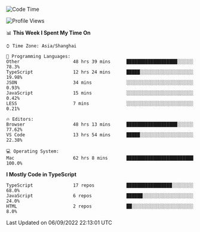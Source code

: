 <!--START_SECTION:waka-->
![Code Time](http://img.shields.io/badge/Code%20Time-2%2C740%20hrs%2028%20mins-blue)

![Profile Views](http://img.shields.io/badge/Profile%20Views-1-blue)

📊 **This Week I Spent My Time On** 

```text
⌚︎ Time Zone: Asia/Shanghai

💬 Programming Languages: 
Other                    48 hrs 39 mins      ███████████████████░░░░░░   78.3% 
TypeScript               12 hrs 24 mins      █████░░░░░░░░░░░░░░░░░░░░   19.98% 
JSON                     34 mins             ░░░░░░░░░░░░░░░░░░░░░░░░░   0.93% 
JavaScript               15 mins             ░░░░░░░░░░░░░░░░░░░░░░░░░   0.42% 
LESS                     7 mins              ░░░░░░░░░░░░░░░░░░░░░░░░░   0.21%

🔥 Editors: 
Browser                  48 hrs 13 mins      ███████████████████░░░░░░   77.62% 
VS Code                  13 hrs 54 mins      █████░░░░░░░░░░░░░░░░░░░░   22.38%

💻 Operating System: 
Mac                      62 hrs 8 mins       █████████████████████████   100.0%

```

**I Mostly Code in TypeScript** 

```text
TypeScript               17 repos            █████████████████░░░░░░░░   68.0% 
JavaScript               6 repos             ██████░░░░░░░░░░░░░░░░░░░   24.0% 
HTML                     2 repos             ██░░░░░░░░░░░░░░░░░░░░░░░   8.0%

```



 Last Updated on 06/09/2022 22:13:01 UTC
<!--END_SECTION:waka-->
